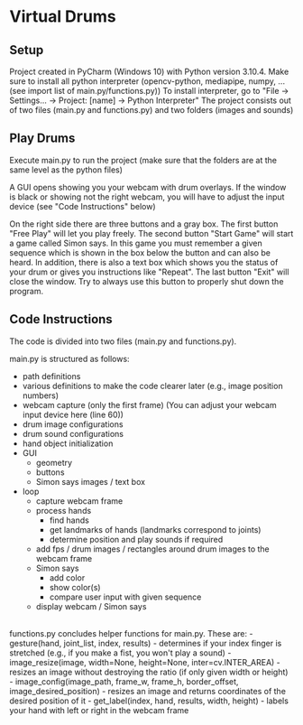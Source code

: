 # Virtual Drums

## Setup ##
Project created in PyCharm (Windows 10) with Python version 3.10.4.
Make sure to install all python interpreter (opencv-python, mediapipe, numpy, ... (see import list of main.py/functions.py))
  To install interpreter, go to "File -> Settings... -> Project: [name] -> Python Interpreter"
The project consists out of two files (main.py and functions.py) and two folders (images and sounds)


## Play Drums ##
Execute main.py to run the project (make sure that the folders are at the same level as the python files)

A GUI opens showing you your webcam with drum overlays. If the window is black or showing not the right webcam, you will have to adjust the input device (see "Code Instructions" below)

On the right side there are three buttons and a gray box.
The first button "Free Play" will let you play freely.
The second button "Start Game" will start a game called Simon says. In this game you must remember a given sequence which is shown in the box below the button and can also be heard. In addition, there is also a text box which shows you the status of your drum or gives you instructions like "Repeat".
The last button "Exit" will close the window. Try to always use this button to properly shut down the program.


## Code Instructions ##
The code is divided into two files (main.py and functions.py).

main.py is structured as follows:
 - path definitions
 - various definitions to make the code clearer later (e.g., image position numbers)
 - webcam capture (only the first frame) (You can adjust your webcam input device here (line 60))
 - drum image configurations
 - drum sound configurations
 - hand object initialization
 - GUI
    - geometry
    - buttons
    - Simon says images / text box
 - loop
    - capture webcam frame
    - process hands
       - find hands
       - get landmarks of hands (landmarks correspond to joints)
       - determine position and play sounds if required
    - add fps / drum images / rectangles around drum images to the webcam frame
    - Simon says
       - add color
       - show color(s)
       - compare user input with given sequence
    - display webcam / Simon says
<br>
functions.py concludes helper functions for main.py. These are:
 - gesture(hand, joint_list, index, results) - determines if your index finger is stretched (e.g., if you make a fist, you won't play a sound)
 - image_resize(image, width=None, height=None, inter=cv.INTER_AREA) - resizes an image without destroying the ratio (if only given width or height)
 - image_config(image_path, frame_w, frame_h, border_offset, image_desired_position) - resizes an image and returns coordinates of the desired position of it
 - get_label(index, hand, results, width, height) - labels your hand with left or right in the webcam frame
